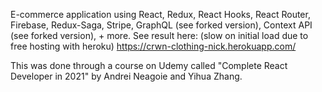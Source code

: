 E-commerce application using React, Redux, React Hooks, React Router, Firebase, Redux-Saga, Stripe, GraphQL (see forked version), Context API (see forked version), + more.
See result here:
(slow on initial load due to free hosting with heroku)
https://crwn-clothing-nick.herokuapp.com/

This was done through a course on Udemy called "Complete React Developer in 2021" by Andrei Neagoie and Yihua Zhang.
